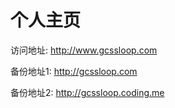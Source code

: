 # 个人主页

访问地址: http://www.gcssloop.com

备份地址1: http://gcssloop.com

备份地址2: http://gcssloop.coding.me
